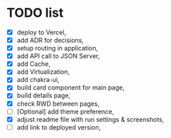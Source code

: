 # TODO list
- [x] deploy to Vercel,
- [x] add ADR for decisions,
- [x] setup routing in application,
- [x] add API call to JSON Server,
- [x] add Cache,
- [x] add Virtualization,
- [x] add chakra-ui,
- [x] build card component for main page,
- [x] build details page,
- [x] check RWD between pages,
- [ ] [Optional] add theme preference,
- [x] adjust readme file with run settings & screenshots,
- [ ] add link to deployed version,